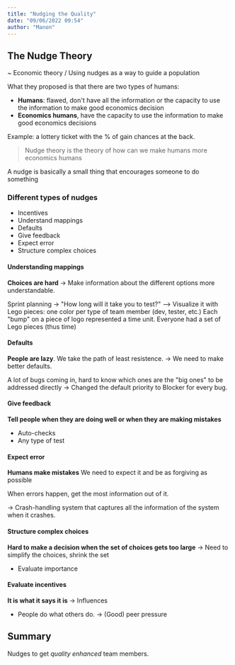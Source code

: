 ```yaml
---
title: "Nudging the Quality"
date: "09/06/2022 09:54"
author: "Manon"
---
```


## The Nudge Theory

~ Economic theory / Using nudges as a way to guide a population

What they proposed is that there are two types of humans:

- **Humans**: flawed, don't have all the information or the capacity to use the information to make good economics decision
- **Economics humans**, have the capacity to use the information to make good economics decisions

Example: a lottery ticket with the % of gain chances at the back.

> Nudge theory is the theory of how can we make humans more economics humans

A nudge is basically a small thing that encourages someone to do something

### Different types of nudges
- Incentives
- Understand mappings
- Defaults
- Give feedback
- Expect error
- Structure complex choices

#### Understanding mappings
**Choices are hard**
-> Make information about the different options more understandable.

Sprint planning
-> "How long will it take you to test?"
--> Visualize it with Lego pieces: one color per type of team member (dev, tester, etc.) Each "bump" on a piece of logo represented a time unit. Everyone had a set of Lego pieces (thus time)

#### Defaults
**People are lazy**. We take the path of least resistence.
-> We need to make better defaults.

A lot of bugs coming in, hard to know which ones are the "big ones" to be addressed directly
-> Changed the default priority to Blocker for every bug.

#### Give feedback
**Tell people when they are doing well or when they are making mistakes**

- Auto-checks
- Any type of test

#### Expect error
**Humans make mistakes**
We need to expect it and be as forgiving as possible

When errors happen, get the most information out of it.

-> Crash-handling system that captures all the information of the system when it crashes.

#### Structure complex choices
**Hard to make a decision when the set of choices gets too large**
-> Need to simplify the choices, shrink the set

- Evaluate importance

#### Evaluate incentives
**It is what it says it is**
-> Influences

- People do what others do. -> (Good) peer pressure


## Summary

Nudges to get *quality enhanced* team members.